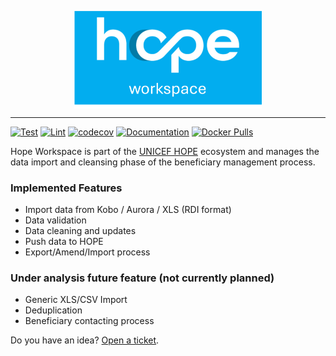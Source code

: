 [<img src="./docs/src/img/hope_workspace.png" style="margin-left: auto;margin-right: auto;width:300px;display:block"/>](./docs/src/img/hope_workspace.png)

---

[![Test](https://github.com/unicef/hope-country-workspace/actions/workflows/test.yml/badge.svg)](https://github.com/unicef/hope-country-workspace/actions/workflows/test.yml)
[![Lint](https://github.com/unicef/hope-country-workspace/actions/workflows/lint.yml/badge.svg)](https://github.com/unicef/hope-country-workspace/actions/workflows/lint.yml)
[![codecov](https://codecov.io/github/unicef/hope-country-workspace/graph/badge.svg?token=FBUB7HML5S)](https://codecov.io/github/unicef/hope-country-workspace)
[![Documentation](https://github.com/unicef/hope-country-workspace/actions/workflows/docs.yml/badge.svg)](https://unicef.github.io/hope-country-workspace/)
[![Docker Pulls](https://img.shields.io/docker/pulls/unicef/hope-country-workspace)](https://hub.docker.com/repository/docker/unicef/hope-country-workspace/tags)

Hope Workspace is part of the  [UNICEF HOPE](https://github.com/unicef/hope) ecosystem and manages the data import and cleansing phase of the beneficiary
management process.

### Implemented Features

- Import data from Kobo / Aurora / XLS (RDI format)
- Data validation
- Data cleaning and updates
- Push data to HOPE
- Export/Amend/Import process

### Under analysis future feature (not currently planned)

- Generic XLS/CSV Import
- Deduplication
- Beneficiary contacting process

Do you have an idea?  [Open a ticket](https://github.com/unicef/hope-country-workspace/issues/new).
